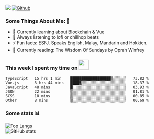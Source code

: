 ![](https://visitor-badge.laobi.icu/badge?page_id=seanho96.seanho96)
[![Github](https://img.shields.io/github/followers/seanho96?label=Follow&style=social)](https://github.com/seanho96)

### Some Things About Me: 👋
- 🌱 Currently learning about Blockchain & Vue
- :musical_note: Always listening to lofi or chillhop beats
- :zap: Fun facts: ESFJ. Speaks English, Malay, Mandarin and Hokkien.
- :book: Currently reading: The Wisdom Of Sundays by Oprah Winfrey

### This week I spent my time on <img src="https://media.giphy.com/media/SvQzkTQb3ZwKcj1QTO/giphy.gif" width="32">

<!--START_SECTION:waka-->

```text
TypeScript   15 hrs 1 min    ██████████████████▒░░░░░░   73.82 %
Vue.js       3 hrs 44 mins   ████▓░░░░░░░░░░░░░░░░░░░░   18.37 %
JavaScript   48 mins         █░░░░░░░░░░░░░░░░░░░░░░░░   03.93 %
JSON         22 mins         ▒░░░░░░░░░░░░░░░░░░░░░░░░   01.81 %
SCSS         10 mins         ▒░░░░░░░░░░░░░░░░░░░░░░░░   00.85 %
Other        8 mins          ▒░░░░░░░░░░░░░░░░░░░░░░░░   00.69 %
```

<!--END_SECTION:waka-->

### Some stats 📊

[![Top Langs](https://github-readme-stats.vercel.app/api/top-langs/?username=seanho96&layout=compact&theme=graywhite)](https://github.com/anuraghazra/github-readme-stats)
<br/>
![GitHub stats](https://github-readme-stats.vercel.app/api?username=seanho96&show_icons=true&theme=graywhite)

